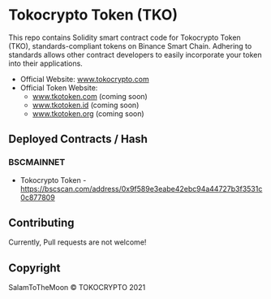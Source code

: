 # Tokocrypto Token (TKO)

This repo contains Solidity smart contract code for Tokocrypto Token (TKO), standards-compliant tokens on Binance Smart Chain. Adhering to standards allows other contract developers to easily incorporate your token into their applications.

* Official Website: www.tokocrypto.com
* Official Token Website: 
  *  www.tkotoken.com (coming soon)
  *  www.tkotoken.id (coming soon)
  *  www.tkotoken.org (coming soon)


## Deployed Contracts / Hash
### BSCMAINNET
- Tokocrypto Token - https://bscscan.com/address/0x9f589e3eabe42ebc94a44727b3f3531c0c877809

## Contributing
Currently, Pull requests are not welcome!

## Copyright
SalamToTheMoon &copy; TOKOCRYPTO 2021
